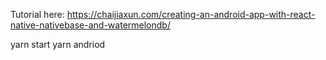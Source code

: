 Tutorial here: https://chaijiaxun.com/creating-an-android-app-with-react-native-nativebase-and-watermelondb/

yarn start
yarn andriod